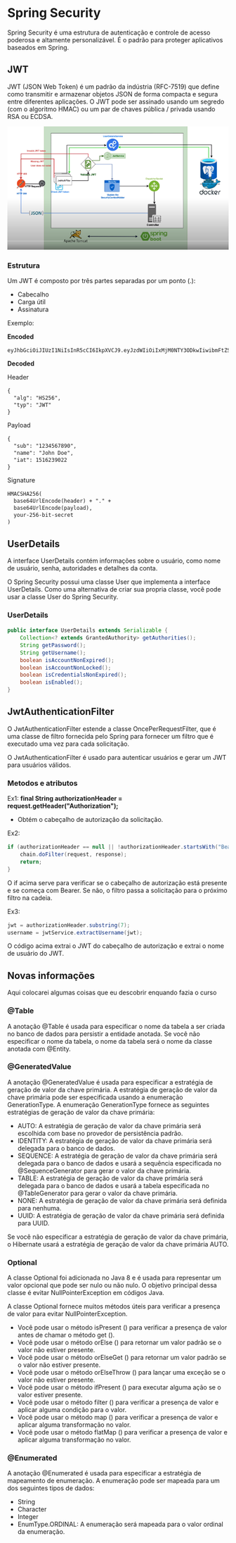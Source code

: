 # Spring Security
Spring Security é uma estrutura de autenticação e controle de acesso poderosa e altamente personalizável. É o padrão para proteger aplicativos baseados em Spring.

## JWT
JWT (JSON Web Token) é um padrão da indústria (RFC-7519) que define como transmitir e armazenar objetos JSON de forma compacta e segura entre diferentes aplicações. O JWT pode ser assinado usando um segredo (com o algoritmo HMAC) ou um par de chaves pública / privada usando RSA ou ECDSA.

<img src="Capturar.PNG" alt="Project logo">

### Estrutura
Um JWT é composto por três partes separadas por um ponto (.):

- Cabecalho
- Carga útil
- Assinatura

Exemplo:

<strong>Encoded</strong>

    eyJhbGciOiJIUzI1NiIsInR5cCI6IkpXVCJ9.eyJzdWIiOiIxMjM0NTY3ODkwIiwibmFtZSI6IkpvaG4gRG9lIiwiaWF0IjoxNTE2MjM5MDIyfQ.SflKxwRJSMeKKF2QT4fwpMeJf36POk6yJV_adQssw5c

<strong>Decoded</strong>

Header

    {
      "alg": "HS256",
      "typ": "JWT"
    }

Payload

    {
      "sub": "1234567890",
      "name": "John Doe",
      "iat": 1516239022
    }

Signature

    HMACSHA256(
      base64UrlEncode(header) + "." +
      base64UrlEncode(payload),
      your-256-bit-secret
    )

## UserDetails
A interface UserDetails contém informações sobre o usuário, como nome de usuário, senha, autoridades e detalhes da conta.

O Spring Security possui uma classe User que implementa a interface UserDetails. Como uma alternativa de criar sua propria classe, você pode usar a classe User do Spring Security.

### UserDetails

```java
public interface UserDetails extends Serializable {
    Collection<? extends GrantedAuthority> getAuthorities();
    String getPassword();
    String getUsername();
    boolean isAccountNonExpired();
    boolean isAccountNonLocked();
    boolean isCredentialsNonExpired();
    boolean isEnabled();
}
```

## JwtAuthenticationFilter
O JwtAuthenticationFilter estende a classe OncePerRequestFilter, que é uma classe de filtro fornecida pelo Spring para fornecer um filtro que é executado uma vez para cada solicitação.

O JwtAuthenticationFilter é usado para autenticar usuários e gerar um JWT para usuários válidos.

### Metodos e atributos

Ex1:
<strong>final String authorizationHeader = request.getHeader("Authorization");</strong> 
- Obtém o cabeçalho de autorização da solicitação.

Ex2:

```java
if (authorizationHeader == null || !authorizationHeader.startsWith("Bearer ")) {
    chain.doFilter(request, response);
    return;
}
```

O if acima serve para verificar se o cabeçalho de autorização está presente e se começa com Bearer. Se não, o filtro passa a solicitação para o próximo filtro na cadeia.

Ex3:

```java
jwt = authorizationHeader.substring(7);
username = jwtService.extractUsername(jwt);
```

O código acima extrai o JWT do cabeçalho de autorização e extrai o nome de usuário do JWT.

## Novas informações
Aqui colocarei algumas coisas que eu descobrir enquando fazia o curso

### @Table
A anotação @Table é usada para especificar o nome da tabela a ser criada no banco de dados para persistir a entidade anotada. Se você não especificar o nome da tabela, o nome da tabela será o nome da classe anotada com @Entity.

### @GeneratedValue
A anotação @GeneratedValue é usada para especificar a estratégia de geração de valor da chave primária. A estratégia de geração de valor da chave primária pode ser especificada usando a enumeração GenerationType. A enumeração GenerationType fornece as seguintes estratégias de geração de valor da chave primária:

- AUTO: A estratégia de geração de valor da chave primária será escolhida com base no provedor de persistência padrão.
- IDENTITY: A estratégia de geração de valor da chave primária será delegada para o banco de dados.
- SEQUENCE: A estratégia de geração de valor da chave primária será delegada para o banco de dados e usará a sequência especificada no @SequenceGenerator para gerar o valor da chave primária.
- TABLE: A estratégia de geração de valor da chave primária será delegada para o banco de dados e usará a tabela especificada no @TableGenerator para gerar o valor da chave primária.
- NONE: A estratégia de geração de valor da chave primária será definida para nenhuma.
- UUID: A estratégia de geração de valor da chave primária será definida para UUID.

Se você não especificar a estratégia de geração de valor da chave primária, o Hibernate usará a estratégia de geração de valor da chave primária AUTO.

### Optional
A classe Optional foi adicionada no Java 8 e é usada para representar um valor opcional que pode ser nulo ou não nulo. O objetivo principal dessa classe é evitar NullPointerException em códigos Java. 

A classe Optional fornece muitos métodos úteis para verificar a presença de valor para evitar NullPointerException. 

- Você pode usar o método isPresent () para verificar a presença de valor antes de chamar o método get (). 
- Você pode usar o método orElse () para retornar um valor padrão se o valor não estiver presente. 
- Você pode usar o método orElseGet () para retornar um valor padrão se o valor não estiver presente. 
- Você pode usar o método orElseThrow () para lançar uma exceção se o valor não estiver presente. 
- Você pode usar o método ifPresent () para executar alguma ação se o valor estiver presente. 
- Você pode usar o método filter () para verificar a presença de valor e aplicar alguma condição para o valor. 
- Você pode usar o método map () para verificar a presença de valor e aplicar alguma transformação no valor. 
- Você pode usar o método flatMap () para verificar a presença de valor e aplicar alguma transformação no valor.

### @Enumerated
A anotação @Enumerated é usada para especificar a estratégia de mapeamento de enumeração. A enumeração pode ser mapeada para um dos seguintes tipos de dados:

- String
- Character
- Integer
- EnumType.ORDINAL: A enumeração será mapeada para o valor ordinal da enumeração.